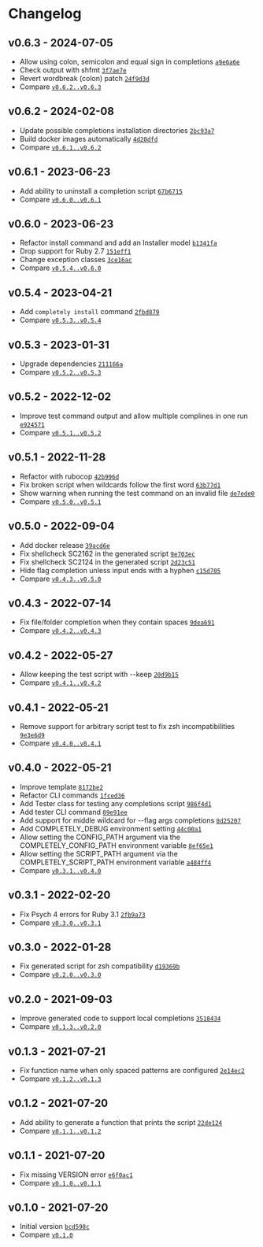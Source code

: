 Changelog
========================================

v0.6.3 - 2024-07-05
----------------------------------------

- Allow using colon, semicolon and equal sign in completions [`a9e6a6e`](https://github.com/DannyBen/completely/commit/a9e6a6e)
- Check output with shfmt [`3f7ae7e`](https://github.com/DannyBen/completely/commit/3f7ae7e)
- Revert wordbreak (colon) patch [`24f9d3d`](https://github.com/DannyBen/completely/commit/24f9d3d)
- Compare [`v0.6.2..v0.6.3`](https://github.com/dannyben/completely/compare/v0.6.2..v0.6.3)


v0.6.2 - 2024-02-08
----------------------------------------

- Update possible completions installation directories [`2bc93a7`](https://github.com/DannyBen/completely/commit/2bc93a7)
- Build docker images automatically [`4d20dfd`](https://github.com/DannyBen/completely/commit/4d20dfd)
- Compare [`v0.6.1..v0.6.2`](https://github.com/dannyben/completely/compare/v0.6.1..v0.6.2)


v0.6.1 - 2023-06-23
----------------------------------------

- Add ability to uninstall a completion script [`67b6715`](https://github.com/DannyBen/completely/commit/67b6715)
- Compare [`v0.6.0..v0.6.1`](https://github.com/dannyben/completely/compare/v0.6.0..v0.6.1)


v0.6.0 - 2023-06-23
----------------------------------------

- Refactor install command and add an Installer model [`b1341fa`](https://github.com/DannyBen/completely/commit/b1341fa)
- Drop support for Ruby 2.7 [`151eff1`](https://github.com/DannyBen/completely/commit/151eff1)
- Change exception classes [`3ce16ac`](https://github.com/DannyBen/completely/commit/3ce16ac)
- Compare [`v0.5.4..v0.6.0`](https://github.com/dannyben/completely/compare/v0.5.4..v0.6.0)


v0.5.4 - 2023-04-21
----------------------------------------

- Add `completely install` command [`2fbd879`](https://github.com/DannyBen/completely/commit/2fbd879)
- Compare [`v0.5.3..v0.5.4`](https://github.com/dannyben/completely/compare/v0.5.3..v0.5.4)


v0.5.3 - 2023-01-31
----------------------------------------

- Upgrade dependencies [`211166a`](https://github.com/DannyBen/completely/commit/211166a)
- Compare [`v0.5.2..v0.5.3`](https://github.com/dannyben/completely/compare/v0.5.2..v0.5.3)


v0.5.2 - 2022-12-02
----------------------------------------

- Improve test command output and allow multiple complines in one run [`e924571`](https://github.com/DannyBen/completely/commit/e924571)
- Compare [`v0.5.1..v0.5.2`](https://github.com/dannyben/completely/compare/v0.5.1..v0.5.2)


v0.5.1 - 2022-11-28
----------------------------------------

- Refactor with rubocop [`42b996d`](https://github.com/DannyBen/completely/commit/42b996d)
- Fix broken script when wildcards follow the first word [`63b77d1`](https://github.com/DannyBen/completely/commit/63b77d1)
- Show warning when running the test command on an invalid file [`de7ede0`](https://github.com/DannyBen/completely/commit/de7ede0)
- Compare [`v0.5.0..v0.5.1`](https://github.com/dannyben/completely/compare/v0.5.0..v0.5.1)


v0.5.0 - 2022-09-04
----------------------------------------

- Add docker release [`39acd6e`](https://github.com/DannyBen/completely/commit/39acd6e)
- Fix shellcheck SC2162 in the generated script [`9e703ec`](https://github.com/DannyBen/completely/commit/9e703ec)
- Fix shellcheck SC2124 in the generated script [`2d23c51`](https://github.com/DannyBen/completely/commit/2d23c51)
- Hide flag completion unless input ends with a hyphen [`c15d705`](https://github.com/DannyBen/completely/commit/c15d705)
- Compare [`v0.4.3..v0.5.0`](https://github.com/dannyben/completely/compare/v0.4.3..v0.5.0)


v0.4.3 - 2022-07-14
----------------------------------------

- Fix file/folder completion when they contain spaces [`9dea691`](https://github.com/DannyBen/completely/commit/9dea691)
- Compare [`v0.4.2..v0.4.3`](https://github.com/dannyben/completely/compare/v0.4.2..v0.4.3)


v0.4.2 - 2022-05-27
----------------------------------------

- Allow keeping the test script with --keep [`20d9b15`](https://github.com/DannyBen/completely/commit/20d9b15)
- Compare [`v0.4.1..v0.4.2`](https://github.com/dannyben/completely/compare/v0.4.1..v0.4.2)


v0.4.1 - 2022-05-21
----------------------------------------

- Remove support for arbitrary script test to fix zsh incompatibilities [`9e3e6d9`](https://github.com/DannyBen/completely/commit/9e3e6d9)
- Compare [`v0.4.0..v0.4.1`](https://github.com/dannyben/completely/compare/v0.4.0..v0.4.1)


v0.4.0 - 2022-05-21
----------------------------------------

- Improve template [`8172be2`](https://github.com/DannyBen/completely/commit/8172be2)
- Refactor CLI commands [`1fced36`](https://github.com/DannyBen/completely/commit/1fced36)
- Add Tester class for testing any completions script [`986f4d1`](https://github.com/DannyBen/completely/commit/986f4d1)
- Add tester CLI command [`09e91ee`](https://github.com/DannyBen/completely/commit/09e91ee)
- Add support for middle wildcard for --flag args completions [`8d25207`](https://github.com/DannyBen/completely/commit/8d25207)
- Add COMPLETELY_DEBUG environment setting [`44c00a1`](https://github.com/DannyBen/completely/commit/44c00a1)
- Allow setting the CONFIG_PATH argument via the COMPLETELY_CONFIG_PATH environment variable [`8ef65e1`](https://github.com/DannyBen/completely/commit/8ef65e1)
- Allow setting the SCRIPT_PATH argument via the COMPLETELY_SCRIPT_PATH environment variable [`a484ff4`](https://github.com/DannyBen/completely/commit/a484ff4)
- Compare [`v0.3.1..v0.4.0`](https://github.com/dannyben/completely/compare/v0.3.1..v0.4.0)


v0.3.1 - 2022-02-20
----------------------------------------

- Fix Psych 4 errors for Ruby 3.1 [`2fb9a73`](https://github.com/DannyBen/completely/commit/2fb9a73)
- Compare [`v0.3.0..v0.3.1`](https://github.com/dannyben/completely/compare/v0.3.0..v0.3.1)


v0.3.0 - 2022-01-28
----------------------------------------

- Fix generated script for zsh compatibility [`d19369b`](https://github.com/DannyBen/completely/commit/d19369b)
- Compare [`v0.2.0..v0.3.0`](https://github.com/dannyben/completely/compare/v0.2.0..v0.3.0)


v0.2.0 - 2021-09-03
----------------------------------------

- Improve generated code to support local completions [`3518434`](https://github.com/DannyBen/completely/commit/3518434)
- Compare [`v0.1.3..v0.2.0`](https://github.com/dannyben/completely/compare/v0.1.3..v0.2.0)


v0.1.3 - 2021-07-21
----------------------------------------

- Fix function name when only spaced patterns are configured [`2e14ec2`](https://github.com/DannyBen/completely/commit/2e14ec2)
- Compare [`v0.1.2..v0.1.3`](https://github.com/dannyben/completely/compare/v0.1.2..v0.1.3)


v0.1.2 - 2021-07-20
----------------------------------------

- Add ability to generate a function that prints the script [`22de124`](https://github.com/DannyBen/completely/commit/22de124)
- Compare [`v0.1.1..v0.1.2`](https://github.com/dannyben/completely/compare/v0.1.1..v0.1.2)


v0.1.1 - 2021-07-20
----------------------------------------

- Fix missing VERSION error [`e6f0ac1`](https://github.com/DannyBen/completely/commit/e6f0ac1)
- Compare [`v0.1.0..v0.1.1`](https://github.com/dannyben/completely/compare/v0.1.0..v0.1.1)


v0.1.0 - 2021-07-20
----------------------------------------

- Initial version [`bcd598c`](https://github.com/DannyBen/completely/commit/bcd598c)
- Compare [`v0.1.0`](https://github.com/dannyben/completely/compare/v0.1.0)


